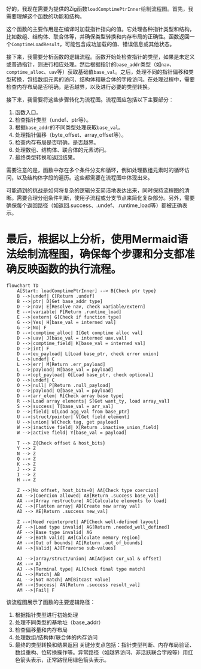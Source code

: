 好的，我现在需要为提供的Zig函数`loadComptimePtrInner`绘制流程图。首先，我需要理解这个函数的功能和结构。

这个函数的主要作用是在编译时加载指针指向的值。它处理各种指针类型和结构，比如数组、结构体、联合体等，并确保类型转换和内存布局的正确性。函数返回一个`ComptimeLoadResult`，可能包含成功加载的值、错误信息或其他状态。

接下来，我需要分析函数的逻辑流程。函数开始处检查指针的类型，如果是未定义或普通指针，则进行相应处理。然后根据指针的`base_addr`类型（如`nav`、`comptime_alloc`、`uav`等）获取基础值`base_val`。之后，处理不同的指针偏移和类型转换，包括数组元素的访问、结构体和联合体的字段访问。在处理过程中，需要检查内存布局是否明确，是否越界，以及进行必要的类型转换。

接下来，我需要将这些步骤转化为流程图。流程图应包括以下主要部分：

1. 函数入口。
2. 检查指针类型（undef、ptr等）。
3. 根据`base_addr`的不同类型处理获取`base_val`。
4. 处理指针偏移（byte_offset、array_offset等）。
5. 检查内存布局是否明确，是否越界。
6. 处理数组、结构体、联合体的元素访问。
7. 最终类型转换和返回结果。

需要注意的是，函数中存在多个条件分支和循环，例如处理数组元素时的循环访问，以及结构体字段的遍历。这些都需要在流程图中体现出来。

可能遇到的挑战是如何将复杂的逻辑分支简洁地表达出来，同时保持流程图的清晰。需要合理分组条件判断，使用子流程或分支节点来简化复杂部分。另外，需要确保每个返回路径（如返回.success、.undef、.runtime_load等）都被正确表示。

最后，根据以上分析，使用Mermaid语法绘制流程图，确保每个步骤和分支都准确反映函数的执行流程。
================================================
```mermaid
flowchart TD
    A[Start: loadComptimePtrInner] --> B{Check ptr type}
    B -->|undef| C[Return .undef]
    B -->|ptr| D[Get base_addr type]
    D -->|nav| E[Resolve nav, check variable/extern]
    E -->|variable| F[Return .runtime_load]
    E -->|extern| G[Check if function type]
    G -->|Yes| H[base_val = interned val]
    G -->|No| F
    D -->|comptime_alloc| I[Get comptime alloc val]
    D -->|uav| J[base_val = interned uav.val]
    D -->|comptime_field| K[base_val = interned val]
    D -->|int| F
    D -->|eu_payload| L[Load base_ptr, check error union]
    L -->|undef| C
    L -->|err| M[Return .err_payload]
    L -->|payload| N[base_val = payload]
    D -->|opt_payload| O[Load base_ptr, check optional]
    O -->|undef| C
    O -->|null| P[Return .null_payload]
    O -->|payload| Q[base_val = payload]
    D -->|arr_elem| R[Check array base type]
    R -->|Load array elements| S[Get want_ty, load array_val]
    S -->|success| T[base_val = arr_val]
    D -->|field| U[Load agg_val from base_ptr]
    U -->|struct/pointer| V[Get field element]
    U -->|union| W[Check tag, get payload]
    W -->|inactive field| X[Return .inactive_union_field]
    W -->|active field| Y[base_val = payload]

    T --> Z{Check offset & host_bits}
    Y --> Z
    N --> Z
    Q --> Z
    K --> Z
    J --> Z
    I --> Z
    H --> Z

    Z -->|No offset, host_bits=0| AA[Check type coercion]
    AA -->|Coercion allowed| AB[Return .success base_val]
    AA -->|Array restructure| AC[Calculate elements to load]
    AC -->|Flatten array| AD[Create new array val]
    AD --> AE[Return .success new_val]

    Z -->|Need reinterpret| AF[Check well-defined layout]
    AF -->|Load type invalid| AG[Return .needed_well_defined]
    AF -->|Base type invalid| AG
    AF -->|Both valid| AH[Calculate memory region]
    AH -->|Out of bounds| AI[Return .out_of_bounds]
    AH -->|Valid| AJ[Traverse sub-values]

    AJ -->|array/struct/union| AK[Adjust cur_val & offset]
    AK --> AJ
    AJ -->|Terminal type| AL[Check final type match]
    AL -->|Match| AB
    AL -->|Not match| AM[Bitcast value]
    AM -->|Success| AN[Return .success result_val]
    AM -->|Fail| F
``` 

该流程图展示了函数的主要逻辑路径：
1. 根据指针类型进行初始处理
2. 处理不同类型的基地址（base_addr）
3. 检查偏移量和内存布局
4. 处理数组/结构体/联合体的内存访问
5. 最终的类型转换和结果返回
关键分支点包括：指针类型判断、内存布局验证、数组重构、位转换操作等。异常路径（如越界访问、非活跃联合字段等）用红色箭头表示，正常路径用绿色箭头表示。